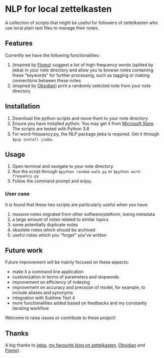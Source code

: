 # NLP for local zettelkasten

A collection of scripts that might be useful for followers of zettelkasten who use local plain text files to manage their notes.

## Features

Currently we have the following functionalities:

1. (inspired by [Flomo](flomoapp.com)) suggest a list of high-frequency words (splited by jieba) in your note directory and allow you to browse notes containing these "keywords" for further processing, such as tagging or making connections between these notes
2. (inspired by [Obsidian](obsidian.md)) print a randomly selected note from your note directory

## Installation

1. Download the python scripts and move them to your note directory.
2. Ensure you have installed python. You may get it from [Microsoft Store](https://www.microsoft.com/store/productId/9MSSZTT1N39L). The scripts are tested with Python 3.8
3. For word-frequency.py, the NLP package jieba is required. Get it through `$pip install jieba`.

## Usage

1. Open terminal and navigate to your note directory.
2. Run the script through `$python random-walk.py` or `$python word-frequency.py`
3. Follow the command prompt and enjoy.

### User case

It is found that these two scripts are particularly useful when you have:

1. massive notes migrated from other software/platform, losing metadata
2. a large amount of notes related to similar topics
3. some potentially duplicate notes
4. obsolete notes which should be archived
5. useful notes which you "forget" you've written

## Future work

Future improvement will be mainly focused on these aspects:

- make it a command line application
- customization in terms of parameters and stopwords
- improvement on efficiency of indexing
- improvement on accuracy and precision of model, for example, to include aliases and synonyms
- integration with Sublime Text 4
- more functionalities added based on feedbacks and my constantly iterating workflow

Welcome to raise issues or contribute to these project! 

## Thanks

A big thanks to [jieba](https://pypi.org/project/jieba/), [my favourite blog on zettelkasten](https://zettelkasten.de/), [Obsidian](obsidian.md) and [Flomo](flomoapp.com)).
